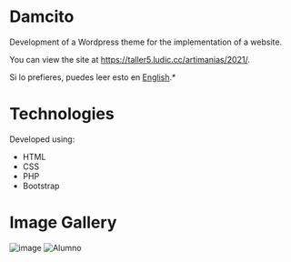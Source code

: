 # Damcito

Development of a Wordpress theme for the implementation of a website.

You can view the site at https://taller5.ludic.cc/artimanias/2021/.

Si lo prefieres, puedes leer esto en [English](README.md).*

# Technologies

Developed using:
- HTML
- CSS
- PHP
- Bootstrap

# Image Gallery
![image](https://user-images.githubusercontent.com/80553375/178128408-79fb1e5d-03b2-4cad-9853-a38624b9afe3.png)
![Alumno](https://user-images.githubusercontent.com/80553375/178128432-4115849b-a9a2-4dcb-b221-665d956004f2.png)
